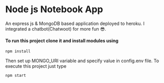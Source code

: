 # Node js Notebook App
An express js & MongoDB based application deployed to heroku.
I integrated a chatbot(Chatwoot) for more fun 😎.

#### To run this project clone it and install modules using
```
npm install
```

Then set up MONGO_URI variable and specify value in config.env file.
To execute this project just type
```
npm start
```
